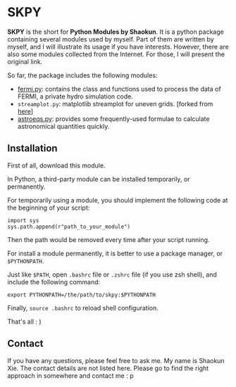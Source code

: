 # SKPY

**SKPY** is the short for **Python Modules by Shaokun**. It is a python package containing several modules used by myself. Part of them are written by myself, and I will illustrate its usage if you have interests. However, there are also some modules collected from the Internet. For those, I will present the original link.

So far, the package includes the following modules:
* [fermi.py](fermi): contains the class and functions used to process the data of FERMI, a private hydro simulation code.
* `streamplot.py`: matplotlib streamplot for uneven grids. [forked from [here](https://github.com/tomflannaghan/matplotlib/blob/streamplot-real-space-integrate/lib/matplotlib/streamplot.py)]
* [astroeqs.py](astroeqs): provides some frequently-used formulae to calculate astronomical quantities quickly.

## Installation
First of all, download this module.

In Python, a third-party module can be installed temporarily, or permanently. 

For temporarily using a module, you should implement the following code at the beginning of your script:

    import sys
    sys.path.append(r"path_to_your_module")
    
Then the path would be removed every time after your script running.

For install a module permanently, it is better to use a package manager, or `$PYTHONPATH`.

Just like `$PATH`, open `.bashrc` file or `.zshrc` file (if you use zsh shell), and include the following command:

    export PYTHONPATH=/the/path/to/skpy:$PYTHONPATH
    
Finally, `source .bashrc` to reload shell configuration.

That's all : )

## Contact
If you have any questions, please feel free to ask me. My name is Shaokun Xie. The contact details are not listed here. Please go to find the right approach in somewhere and contact me : p
